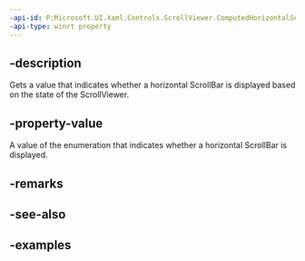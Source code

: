 ```yaml
---
-api-id: P:Microsoft.UI.Xaml.Controls.ScrollViewer.ComputedHorizontalScrollBarVisibility
-api-type: winrt property
---
```


## -description

Gets a value that indicates whether a horizontal ScrollBar is displayed based on the state of the ScrollViewer.

## -property-value

A value of the enumeration that indicates whether a horizontal ScrollBar is displayed.

## -remarks

## -see-also

## -examples

